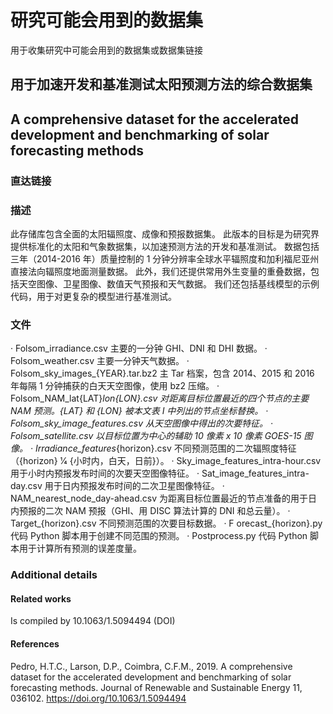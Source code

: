# 研究可能会用到的数据集
用于收集研究中可能会用到的数据集或数据集链接

## 用于加速开发和基准测试太阳预测方法的综合数据集
## A comprehensive dataset for the accelerated development and benchmarking of solar forecasting methods
### 直达链接
### 描述
此存储库包含全面的太阳辐照度、成像和预报数据集。 
此版本的目标是为研究界提供标准化的太阳和气象数据集，以加速预测方法的开发和基准测试。 
数据包括三年（2014-2016 年）质量控制的 1 分钟分辨率全球水平辐照度和加利福尼亚州直接法向辐照度地面测量数据。 
此外，我们还提供常用外生变量的重叠数据，包括天空图像、卫星图像、数值天气预报和天气数据。 
我们还包括基线模型的示例代码，用于对更复杂的模型进行基准测试。
### 文件 
· Folsom_irradiance.csv                           主要的一分钟 GHI、DNI 和 DHI 数据。
· Folsom_weather.csv                              主要一分钟天气数据。
· Folsom_sky_images_{YEAR}.tar.bz2    主 Tar 档案，包含 2014、2015 和 2016 年每隔 1 分钟捕获的白天天空图像，使用 bz2 压缩。
· Folsom_NAM_lat{LAT}_lon{LON}.csv   对距离目标位置最近的四个节点的主要 NAM 预测。{LAT} 和 {LON} 被本文表 I 中列出的节点坐标替换。 
· Folsom_sky_image_features.csv          从天空图像中得出的次要特征。
· Folsom_satellite.csv                              以目标位置为中心的辅助 10 像素 x 10 像素 GOES-15 图像。 
· Irradiance_features_{horizo​​n}.csv          不同预测范围的二次辐照度特征（{horizo​​n} 1⁄4 {小时内，白天，日前}）。 
· Sky_image_features_intra-hour.csv       用于小时内预报发布时间的次要天空图像特征。 
· Sat_image_features_intra-day.csv         用于日内预报发布时间的二次卫星图像特征。 
· NAM_nearest_node_day-ahead.csv     为距离目标位置最近的节点准备的用于日内预报的二次 NAM 预报（GHI、用 DISC 算法计算的 DNI 和总云量）。
· Target_{horizo​​n}.csv                              不同预测范围的次要目标数据。
· F orecast_{horizo​​n}.py                           代码 Python 脚本用于创建不同范围的预测。 
· Postprocess.py                                      代码 Python 脚本用于计算所有预测的误差度量。
### Additional details
#### Related works
Is compiled by 10.1063/1.5094494  (DOI)
#### References
Pedro, H.T.C., Larson, D.P., Coimbra, C.F.M., 2019. A comprehensive dataset for the accelerated development and benchmarking of solar forecasting methods. Journal of Renewable and Sustainable Energy 11, 036102. https://doi.org/10.1063/1.5094494
